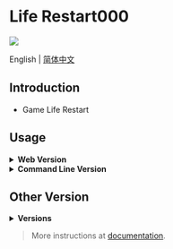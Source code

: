 # Life Restart000

<a href="https://discord.gg/U3qrf49NMQ"><img src="https://img.shields.io/discord/883382868427014255?color=%23FEE75C&label=Discord&logo=discord&logoColor=white&style=for-the-badge" /></a>

English | [简体中文](./README-zh_CN.md)

## Introduction

- Game Life Restart

## Usage

<details>
<summary><strong>Web Version</strong></summary>
<br />

1. Clone project code.

```bash
git clone git@github.com:VickScarlet/lifeRestart.git my-project
cd my-project
```

2. Installation dependence.

```bash
yarn install
```

Or

```bash
npm install
```

3. Start local server.

```bash
yarn dev
```

Or

```bash
npm run dev
```

4. After the startup is complete, will automatically open a browser and visit [http://localhost:8081/view/index.html](http://localhost:8081/view/index.html).
</details>

<details>
<summary><strong>Command Line Version</strong></summary>
<br />

```bash
node repl
```

</details>

## Other Version

<details>
<summary><strong>Versions</strong></summary>
<br />

- Cocos Ver: [gameall3d/LifeRestart_Cocos](https://github.com/gameall3d/LifeRestart_Cocos)

</details>

> More instructions at [documentation](https://liferestart.syaro.io/).
